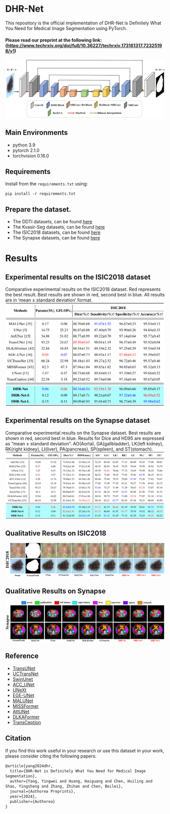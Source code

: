 # DHR-Net

This repository is the official implementation of DHR-Net is Definitely What You Need for
Medical Image Segmentation using PyTorch. 
#### Please read our preprint at the following link: (https://www.techrxiv.org/doi/full/10.36227/techrxiv.173161317.72325198/v1)

![DHR-Net](Fig/model.jpg)



## Main Environments

- python 3.9
- pytorch 2.1.0
- torchvision 0.16.0



## Requirements

Install from the `requirements.txt` using:

```
pip install -r requirements.txt
```



## Prepare the dataset.

- The DDTI datasets, can be found [here](https://drive.google.com/drive/folders/1za9f38XKx-VYPxxb_xx83Dpk-Wg3Yaw8?usp=sharing)
- The Kvasir-Seg  datasets, can be found [here](https://link.zhihu.com/?target=https%3A//datasets.simula.no/downloads/kvasir-seg.zip)
- The ISIC2018 datasets, can be found [here](https://challenge.isic-archive.com/data/)
- The Synapse datasets, can be found [here](https://drive.google.com/file/d/1vxZ_eqqyycFva3luuDKZSTtyfd8-Uv3B/view)





# Results
## Experimental results on the ISIC2018 dataset
Comparative experimental results on the ISIC2018 dataset. Red represents the best result. Best results are shown in red, second best in blue. All results are in ‘mean ± standard deviation’ format.
![DHR-Net](Fig/com_isic2018.jpg)

## Experimental results on the Synapse dataset
Comparative experimental results on the Synapse dataset. Best results are shown in red, second best in blue. Results for Dice and HD95 are expressed as “mean ± standard deviation”. AO(Aorta), GA(gallbladder), LK(left kidney), RK(right kidney), LI(liver), PA(pancreas), SP(spleen), and ST(stomach).
![DHR-Net](Fig/com_synapse.jpg)

## Qualitative Results on ISIC2018
![DHR-Net](Fig/qual_2018.jpg)

## Qualitative Results on Synapse
![DHR-Net](Fig/qual_Synapse.jpg)




## Reference
- [TransUNet](https://github.com/Beckschen/TransUNet)
- [UCTransNet](https://github.com/McGregorWwww/UCTransNet)
- [SwinUnet](https://github.com/HuCaoFighting/Swin-Unet)
- [ACC_UNet](https://github.com/qubvel/segmentation_models.pytorch)
- [UNeXt](https://github.com/jeya-maria-jose/UNeXt-pytorch)
- [EGE-UNet](https://github.com/JCruan519/EGE-UNet)
- [MALUNet](https://github.com/JCruan519/MALUNet)
- [MISSFormer](https://github.com/ZhifangDeng/MISSFormer)
- [AttUNet](https://github.com/ozan-oktay/Attention-Gated-Networks)
- [DLKAFormer](https://github.com/xmindflow/deformableLKA)
- [TransCeption](https://github.com/xmindflow/TransCeption)


## Citation

If you find this work useful in your research or use this dataset in your work, please consider citing the following papers:
```
@article{yang2024dhr,
  title={DHR-Net is Definitely What You Need for Medical Image Segmentation},
  author={Yang, Yingwei and Huang, Haiguang and Chen, Huiling and Shao, Yingsheng and Zhang, Zhihan and Chen, Beilei},
  journal={Authorea Preprints},
  year={2024},
  publisher={Authorea}
}
```

